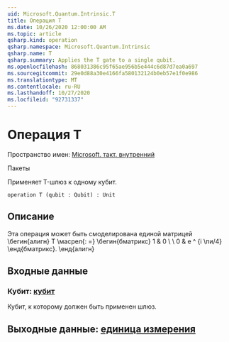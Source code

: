 ```yaml
---
uid: Microsoft.Quantum.Intrinsic.T
title: Операция T
ms.date: 10/26/2020 12:00:00 AM
ms.topic: article
qsharp.kind: operation
qsharp.namespace: Microsoft.Quantum.Intrinsic
qsharp.name: T
qsharp.summary: Applies the T gate to a single qubit.
ms.openlocfilehash: 868031386c95f65ae956b5e444c6d87d7ea0a697
ms.sourcegitcommit: 29e0d88a30e4166fa580132124b0eb57e1f0e986
ms.translationtype: MT
ms.contentlocale: ru-RU
ms.lasthandoff: 10/27/2020
ms.locfileid: "92731337"
---
```

# <a name="t-operation"></a>Операция T

Пространство имен: [Microsoft. такт. внутренний](xref:Microsoft.Quantum.Intrinsic)

Пакеты [](https://nuget.org/packages/)


Применяет T-шлюз к одному кубит.

```qsharp
operation T (qubit : Qubit) : Unit
```


## <a name="description"></a>Описание

Эта операция может быть смоделирована единой матрицей \бегин{алигн} T \масрел{: =} \бегин{бматрикс} 1 & 0 \\ \\ 0 & e ^ {i \пи/4} \енд{бматрикс}.
\енд{алигн}

## <a name="input"></a>Входные данные

### <a name="qubit--qubit"></a>Кубит: [кубит](xref:microsoft.quantum.lang-ref.qubit)

Кубит, к которому должен быть применен шлюз.



## <a name="output--unit"></a>Выходные данные: [единица измерения](xref:microsoft.quantum.lang-ref.unit)

